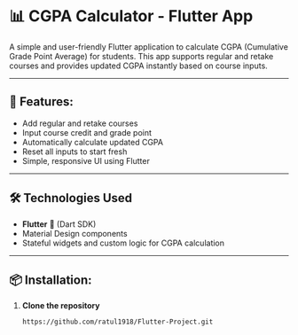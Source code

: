 # 📊 CGPA Calculator - Flutter App

A simple and user-friendly Flutter application to calculate CGPA (Cumulative Grade Point Average) for students. This app supports regular and retake courses and provides updated CGPA instantly based on course inputs.

---

## 🚀 Features:

- Add regular and retake courses
- Input course credit and grade point
- Automatically calculate updated CGPA
- Reset all inputs to start fresh
- Simple, responsive UI using Flutter

---

## 🛠️ Technologies Used

- **Flutter** 💙 (Dart SDK)
- Material Design components
- Stateful widgets and custom logic for CGPA calculation

---

## 📦 Installation:

1. **Clone the repository**
   ```bash
   https://github.com/ratul1918/Flutter-Project.git
